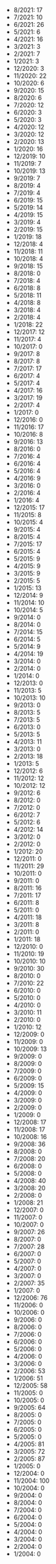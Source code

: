 *  8/2021: 17
*  7/2021: 10
*  6/2021: 26
*  5/2021: 6
*  4/2021: 16
*  3/2021: 3
*  2/2021: 7
*  1/2021: 3
*  12/2020: 3
*  11/2020: 22
*  10/2020: 6
*  9/2020: 15
*  8/2020: 6
*  7/2020: 12
*  6/2020: 3
*  5/2020: 3
*  4/2020: 12
*  3/2020: 12
*  2/2020: 13
*  1/2020: 16
*  12/2019: 10
*  11/2019: 7
*  10/2019: 13
*  9/2019: 7
*  8/2019: 4
*  7/2019: 4
*  6/2019: 15
*  5/2019: 14
*  4/2019: 15
*  3/2019: 4
*  2/2019: 15
*  1/2019: 18
*  12/2018: 4
*  11/2018: 11
*  10/2018: 4
*  9/2018: 15
*  8/2018: 0
*  7/2018: 4
*  6/2018: 8
*  5/2018: 11
*  4/2018: 8
*  3/2018: 4
*  2/2018: 4
*  1/2018: 22
*  12/2017: 12
*  11/2017: 4
*  10/2017: 0
*  9/2017: 8
*  8/2017: 8
*  7/2017: 17
*  6/2017: 4
*  5/2017: 4
*  4/2017: 16
*  3/2017: 19
*  2/2017: 4
*  1/2017: 0
*  12/2016: 0
*  11/2016: 17
*  10/2016: 8
*  9/2016: 13
*  8/2016: 0
*  7/2016: 4
*  6/2016: 4
*  5/2016: 4
*  4/2016: 9
*  3/2016: 0
*  2/2016: 4
*  1/2016: 4
*  12/2015: 17
*  11/2015: 8
*  10/2015: 4
*  9/2015: 4
*  8/2015: 4
*  7/2015: 17
*  6/2015: 4
*  5/2015: 9
*  4/2015: 9
*  3/2015: 9
*  2/2015: 5
*  1/2015: 13
*  12/2014: 9
*  11/2014: 10
*  10/2014: 5
*  9/2014: 0
*  8/2014: 0
*  7/2014: 15
*  6/2014: 5
*  5/2014: 9
*  4/2014: 19
*  3/2014: 0
*  2/2014: 0
*  1/2014: 0
*  12/2013: 0
*  11/2013: 5
*  10/2013: 10
*  9/2013: 0
*  8/2013: 5
*  7/2013: 5
*  6/2013: 0
*  5/2013: 5
*  4/2013: 11
*  3/2013: 0
*  2/2013: 18
*  1/2013: 5
*  12/2012: 6
*  11/2012: 12
*  10/2012: 12
*  9/2012: 6
*  8/2012: 0
*  7/2012: 0
*  6/2012: 7
*  5/2012: 6
*  4/2012: 14
*  3/2012: 0
*  2/2012: 0
*  1/2012: 20
*  12/2011: 0
*  11/2011: 29
*  10/2011: 0
*  9/2011: 0
*  8/2011: 16
*  7/2011: 17
*  6/2011: 8
*  5/2011: 0
*  4/2011: 18
*  3/2011: 8
*  2/2011: 0
*  1/2011: 18
*  12/2010: 0
*  11/2010: 19
*  10/2010: 10
*  9/2010: 30
*  8/2010: 0
*  7/2010: 22
*  6/2010: 0
*  5/2010: 0
*  4/2010: 0
*  3/2010: 11
*  2/2010: 0
*  1/2010: 12
*  12/2009: 0
*  11/2009: 0
*  10/2009: 13
*  9/2009: 0
*  8/2009: 0
*  7/2009: 0
*  6/2009: 0
*  5/2009: 15
*  4/2009: 0
*  3/2009: 0
*  2/2009: 0
*  1/2009: 0
*  12/2008: 17
*  11/2008: 17
*  10/2008: 16
*  9/2008: 36
*  8/2008: 0
*  7/2008: 20
*  6/2008: 0
*  5/2008: 0
*  4/2008: 40
*  3/2008: 20
*  2/2008: 0
*  1/2008: 21
*  12/2007: 0
*  11/2007: 0
*  10/2007: 0
*  9/2007: 26
*  8/2007: 0
*  7/2007: 28
*  6/2007: 0
*  5/2007: 0
*  4/2007: 0
*  3/2007: 0
*  2/2007: 35
*  1/2007: 0
*  12/2006: 76
*  11/2006: 0
*  10/2006: 0
*  9/2006: 0
*  8/2006: 0
*  7/2006: 0
*  6/2006: 0
*  5/2006: 0
*  4/2006: 0
*  3/2006: 0
*  2/2006: 53
*  1/2006: 51
*  12/2005: 58
*  11/2005: 0
*  10/2005: 0
*  9/2005: 64
*  8/2005: 0
*  7/2005: 0
*  6/2005: 0
*  5/2005: 0
*  4/2005: 81
*  3/2005: 72
*  2/2005: 87
*  1/2005: 0
*  12/2004: 0
*  11/2004: 100
*  10/2004: 0
*  9/2004: 0
*  8/2004: 0
*  7/2004: 0
*  6/2004: 0
*  5/2004: 0
*  4/2004: 0
*  3/2004: 0
*  2/2004: 0
*  1/2004: 0